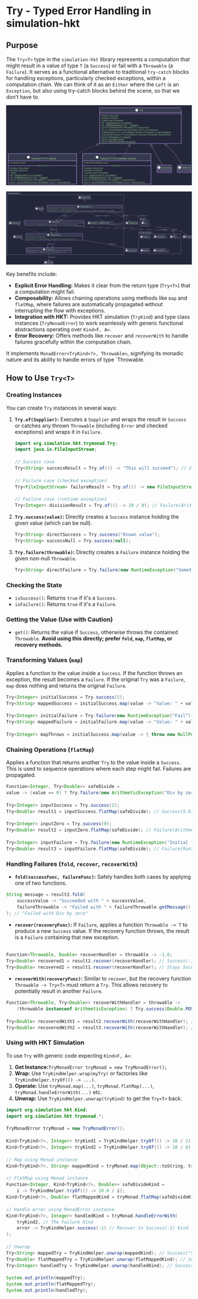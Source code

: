 # Try<T> - Typed Error Handling in simulation-hkt

## Purpose
The `Try<T>` type in the `simulation-hkt` library represents a computation that might result in a value of type `T` (a `Success`) or fail with a `Throwable` (a `Failure`). It serves as a functional alternative to traditional `try-catch` blocks for handling exceptions, particularly checked exceptions, within a computation chain.  We can think of it as an `Either` where the `Left` is an `Exception`, but also using try-catch blocks behind the scene, so that we don’t have to.

![try_type.svg](puml/try_type.svg)


![try_monad.svg](puml/try_monad.svg)

Key benefits include:

* **Explicit Error Handling:** Makes it clear from the return type (`Try<T>`) that a computation might fail.
* **Composability:** Allows chaining operations using methods like `map` and `flatMap`, where failures are automatically propagated without interrupting the flow with exceptions.
* **Integration with HKT:** Provides HKT simulation (`TryKind`) and type class instances (`TryMonadError`) to work seamlessly with generic functional abstractions operating over `Kind<F, A>`.
* **Error Recovery:** Offers methods like `recover` and `recoverWith` to handle failures gracefully within the computation chain.

It implements `MonadError<TryKind<?>, Throwable>`, signifying its monadic nature and its ability to handle errors of type `Throwable.

## How to Use `Try<T>`

### Creating Instances

You can create `Try` instances in several ways:

1. **`Try.of(Supplier)`:** Executes a `Supplier` and wraps the result in `Success` or catches any thrown `Throwable` (including `Error` and checked exceptions) and wraps it in `Failure`.

   ```java
   import org.simulation.hkt.trymonad.Try;
   import java.io.FileInputStream;

   // Success case
   Try<String> successResult = Try.of(() -> "This will succeed"); // Success("This will succeed")

   // Failure case (checked exception)
   Try<FileInputStream> failureResult = Try.of(() -> new FileInputStream("nonexistent.txt")); // Failure(FileNotFoundException)

   // Failure case (runtime exception)
   Try<Integer> divisionResult = Try.of(() -> 10 / 0); // Failure(ArithmeticException)
   ```
2. **`Try.success(value)`:** Directly creates a `Success` instance holding the given value (which can be null).

   ```java
   Try<String> directSuccess = Try.success("Known value");
   Try<String> successNull = Try.success(null);
   ```
3. **`Try.failure(throwable)`:** Directly creates a `Failure` instance holding the given non-null `Throwable`.

   ```java
   Try<String> directFailure = Try.failure(new RuntimeException("Something went wrong"));
   ```

### Checking the State

* `isSuccess()`: Returns `true` if it's a `Success`.
* `isFailure()`: Returns `true` if it's a `Failure`.

### Getting the Value (Use with Caution)

* `get()`: Returns the value if `Success`, otherwise throws the contained `Throwable`. **Avoid using this directly; prefer `fold`, `map`, `flatMap`, or recovery methods.**

### Transforming Values (`map`)

Applies a function to the value inside a `Success`. If the function throws an exception, the result becomes a `Failure`. If the original `Try` was a `Failure`, `map` does nothing and returns the original `Failure`.

```java
Try<Integer> initialSuccess = Try.success(5);
Try<String> mappedSuccess = initialSuccess.map(value -> "Value: " + value); // Success("Value: 5")

Try<Integer> initialFailure = Try.failure(new RuntimeException("Fail"));
Try<String> mappedFailure = initialFailure.map(value -> "Value: " + value); // Failure(RuntimeException)

Try<Integer> mapThrows = initialSuccess.map(value -> { throw new NullPointerException(); }); // Failure(NullPointerException)
```

### Chaining Operations (`flatMap`)

Applies a function that returns another `Try` to the value inside a `Success`. This is used to sequence operations where each step might fail. Failures are propagated.

```java
Function<Integer, Try<Double>> safeDivide =
value -> (value == 0) ? Try.failure(new ArithmeticException("Div by zero")) : Try.success(10.0 / value);

Try<Integer> inputSuccess = Try.success(2);
Try<Double> result1 = inputSuccess.flatMap(safeDivide); // Success(5.0)

Try<Integer> inputZero = Try.success(0);
Try<Double> result2 = inputZero.flatMap(safeDivide); // Failure(ArithmeticException)

Try<Integer> inputFailure = Try.failure(new RuntimeException("Initial fail"));
Try<Double> result3 = inputFailure.flatMap(safeDivide); // Failure(RuntimeException) - initial failure propagates
```

### Handling Failures (`fold`, `recover`, `recoverWith`)

* **`fold(successFunc, failureFunc)`:** Safely handles both cases by applying one of two functions.

```java
String message = result2.fold(
    successValue -> "Succeeded with " + successValue,
    failureThrowable -> "Failed with " + failureThrowable.getMessage()
); // "Failed with Div by zero"

```

* **`recover(recoveryFunc)`:** If `Failure`, applies a function `Throwable -> T` to produce a new `Success` value. If the recovery function throws, the result is a `Failure` containing that new exception.

```java

Function<Throwable, Double> recoverHandler = throwable -> -1.0;
Try<Double> recovered1 = result2.recover(recoverHandler); // Success(-1.0)
Try<Double> recovered2 = result1.recover(recoverHandler); // Stays Success(5.0)
```

* **`recoverWith(recoveryFunc)`:** Similar to `recover`, but the recovery function `Throwable -> Try<T>` must return a `Try`. This allows recovery to potentially result in another `Failure`.

```java
Function<Throwable, Try<Double>> recoverWithHandler = throwable ->
    (throwable instanceof ArithmeticException) ? Try.success(Double.POSITIVE_INFINITY) : Try.failure(throwable);

Try<Double> recoveredWith1 = result2.recoverWith(recoverWithHandler); // Success(Infinity)
Try<Double> recoveredWith2 = result3.recoverWith(recoverWithHandler); // Failure(RuntimeException) - re-raised

```


### Using with HKT Simulation

To use `Try` with generic code expecting `Kind<F, A>`:

1. **Get Instance:**`TryMonadError tryMonad = new TryMonadError();`
2. **Wrap:** Use `TryKindHelper.wrap(myTry)` or factories like `TryKindHelper.tryOf(() -> ...)`.
3. **Operate:** Use `tryMonad.map(...)`, `tryMonad.flatMap(...)`, `tryMonad.handleErrorWith(...)` etc.
4. **Unwrap:** Use `TryKindHelper.unwrap(tryKind)` to get the `Try<T>` back.

```java
import org.simulation.hkt.Kind;
import org.simulation.hkt.trymonad.*;

TryMonadError tryMonad = new TryMonadError();

Kind<TryKind<?>, Integer> tryKind1 = TryKindHelper.tryOf(() -> 10 / 2); // Success(5) Kind
Kind<TryKind<?>, Integer> tryKind2 = TryKindHelper.tryOf(() -> 10 / 0); // Failure(...) Kind

// Map using Monad instance
Kind<TryKind<?>, String> mappedKind = tryMonad.map(Object::toString, tryKind1); // Success("5") Kind

// FlatMap using Monad instance
Function<Integer, Kind<TryKind<?>, Double>> safeDivideKind =
    i -> TryKindHelper.tryOf(() -> 10.0 / i);
Kind<TryKind<?>, Double> flatMappedKind = tryMonad.flatMap(safeDivideKind, tryKind1); // Success(2.0) Kind

// Handle error using MonadError instance
Kind<TryKind<?>, Integer> handledKind = tryMonad.handleErrorWith(
    tryKind2, // The Failure Kind
    error -> TryKindHelper.success(-1) // Recover to Success(-1) Kind
);

// Unwrap
Try<String> mappedTry = TryKindHelper.unwrap(mappedKind); // Success("5")
Try<Double> flatMappedTry = TryKindHelper.unwrap(flatMappedKind); // Success(2.0)
Try<Integer> handledTry = TryKindHelper.unwrap(handledKind); // Success(-1)

System.out.println(mappedTry);
System.out.println(flatMappedTry);
System.out.println(handledTry);
```
